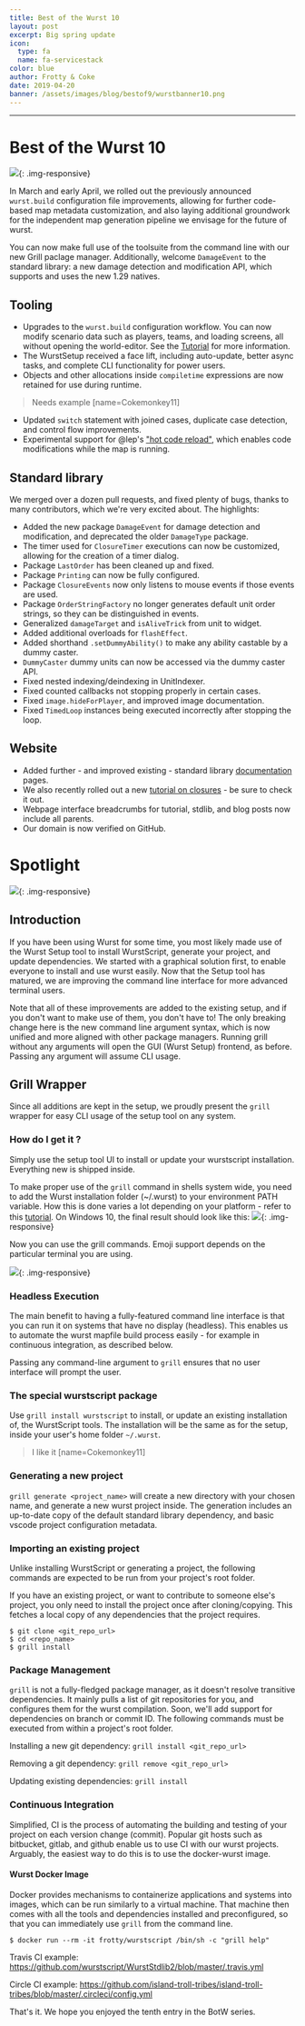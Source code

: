 ```yaml
---
title: Best of the Wurst 10
layout: post
excerpt: Big spring update
icon:
  type: fa
  name: fa-servicestack
color: blue
author: Frotty & Coke
date: 2019-04-20
banner: /assets/images/blog/bestof9/wurstbanner10.png
---
```

------

Best of the Wurst 10
===
![](/assets/images/blog/bestof10/banner.png){: .img-responsive}

In March and early April, we rolled out the previously announced `wurst.build` configuration file improvements, allowing for further code-based map metadata customization, and also laying additional groundwork for the independent map generation pipeline we envisage for the future of wurst.

You can now make full use of the toolsuite from the command line with our new Grill paclage manager. Additionally, welcome `DamageEvent` to the standard library: a new damage detection and modification API, which supports and uses the new 1.29 natives.

Tooling
---
* Upgrades to the `wurst.build` configuration workflow. You can now modify scenario data such as players, teams, and loading screens, all without opening the world-editor. See the [Tutorial](https://wurstlang.org/tutorials/wurstbuild.html) for more information.
* The WurstSetup received a face lift, including auto-update, better async tasks, and complete CLI functionality for power users.
* Objects and other allocations inside `compiletime` expressions are now retained for use during runtime.
> Needs example
> [name=Cokemonkey11]
* Updated `switch` statement with joined cases, duplicate case detection, and control flow improvements.
* Experimental support for @lep's ["hot code reload"](https://wurstlang.org/tutorials/jhcr.html), which enables code modifications while the map is running.

Standard library
---

We merged over a dozen pull requests, and fixed plenty of bugs, thanks to many contributors, which we're very excited about. The highlights:

* Added the new package `DamageEvent` for damage detection and modification, and deprecated the older `DamageType` package.
* The timer used for `ClosureTimer` executions can now be customized, allowing for the creation of a timer dialog.
* Package `LastOrder` has been cleaned up and fixed.
* Package `Printing` can now be fully configured.
* Package `ClosureEvents` now only listens to mouse events if those events are used.
* Package `OrderStringFactory` no longer generates default unit order strings, so they can be distinguished in events.
* Generalized `damageTarget` and `isAliveTrick` from unit to widget.
* Added additional overloads for `flashEffect`.
* Added shorthand `.setDummyAbility()` to make any ability castable by a dummy caster.
* `DummyCaster` dummy units can now be accessed via the dummy caster API.
* Fixed nested indexing/deindexing in UnitIndexer.
* Fixed counted callbacks not stopping properly in certain cases.
* Fixed `image.hideForPlayer`, and improved image documentation.
* Fixed `TimedLoop` instances being executed incorrectly after stopping the loop.

Website
---
* Added further - and improved existing - standard library [documentation](https://wurstlang.org/stdlib) pages.
* We also recently rolled out a new [tutorial on closures](https://wurstlang.org/tutorials/getclose.html) - be sure to check it out.
* Webpage interface breadcrumbs for tutorial, stdlib, and blog posts now include all parents.
* Our domain is now verified on GitHub.


Spotlight
===

![](/assets/images/blog/bestof10/grillpm.jpg){: .img-responsive}

## Introduction

If you have been using Wurst for some time, you most likely made use of the Wurst Setup tool to install WurstScript, generate your project, and update dependencies. We started with a graphical solution first, to enable everyone to install and use wurst easily. Now that the Setup tool has matured, we are improving the command line interface for more advanced terminal users.

Note that all of these improvements are added to the existing setup, and if you don't want to make use of them, you don't have to! The only breaking change here is the new command line argument syntax, which is now unified and more aligned with other package managers. Running grill without any arguments will open the GUI (Wurst Setup) frontend, as before. Passing any argument will assume CLI usage.

## Grill Wrapper

Since all additions are kept in the setup, we proudly present the `grill` wrapper for easy CLI usage of the setup tool on any system.

### How do I get it ?

Simply use the setup tool UI to install or update your wurstscript installation. Everything new is shipped inside.

To make proper use of the `grill` command in shells system wide, you need to add the Wurst installation folder (~/.wurst) to your environment PATH variable. How this is done varies a lot depending on your platform - refer to this [tutorial](https://www.java.com/en/download/help/path.xml). On Windows 10, the final result should look like this:
![](https://i.imgur.com/8bFJJVT.jpg){: .img-responsive}

Now you can use the grill commands. Emoji support depends on the particular terminal you are using.

![](https://i.imgur.com/FNSBYgD.jpg){: .img-responsive}

### Headless Execution

The main benefit to having a fully-featured command line interface is that you can run it on systems that have no display (headless). This enables us to automate the wurst mapfile build process easily - for example in continuous integration, as described below.

Passing any command-line argument to `grill` ensures that no user interface will prompt the user.

### The special wurstscript package

Use `grill install wurstscript` to install, or update an existing installation of, the WurstScript tools. The installation will be the same as for the setup, inside your user's home folder `~/.wurst`.

> I like it
> [name=Cokemonkey11]

### Generating a new project

`grill generate <project_name>` will create a new directory with your chosen name, and generate a new wurst project inside. The generation includes an up-to-date copy of the default standard library dependency, and basic vscode project configuration metadata.

### Importing an existing project

Unlike installing WurstScript or generating a project, the following commands are expected to be run from your project's root folder.

If you have an existing project, or want to contribute to someone else's project, you only need to install the project once after cloning/copying. This fetches a local copy of any dependencies that the project requires.

```
$ git clone <git_repo_url>
$ cd <repo_name>
$ grill install
```

### Package Management

`grill` is not a fully-fledged package manager, as it doesn't resolve transitive dependencies.
It mainly pulls a list of git repositories for you, and configures them for the wurst compilation.
Soon, we'll add support for dependencies on branch or commit ID.
The following commands must be executed from within a project's root folder.

Installing a new git dependency:
`grill install <git_repo_url>`

Removing a git dependency:
`grill remove <git_repo_url>`

Updating existing dependencies:
`grill install`

### Continuous Integration

Simplified, CI is the process of automating the building and testing of your project on each version change (commit).
Popular git hosts such as bitbucket, gitlab, and github enable us to use CI with our wurst projects.
Arguably, the easiest way to do this is to use the docker-wurst image.

#### Wurst Docker Image

Docker provides mechanisms to containerize applications and systems into images, which can be run similarly to a virtual machine.
That machine then comes with all the tools and dependencies installed and preconfigured, so that you can immediately use `grill` from the command line.

```
$ docker run --rm -it frotty/wurstscript /bin/sh -c "grill help"
```

Travis CI example: https://github.com/wurstscript/WurstStdlib2/blob/master/.travis.yml

Circle CI example: https://github.com/island-troll-tribes/island-troll-tribes/blob/master/.circleci/config.yml

That's it. We hope you enjoyed the tenth entry in the BotW series.
